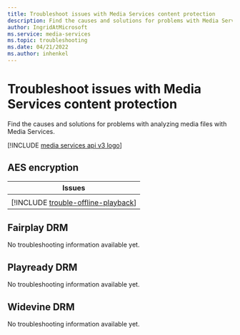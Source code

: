 ```yaml
---
title: Troubleshoot issues with Media Services content protection
description: Find the causes and solutions for problems with Media Services content protection.
author: IngridAtMicrosoft
ms.service: media-services
ms.topic: troubleshooting
ms.date: 04/21/2022
ms.author: inhenkel
---
```

# Troubleshoot issues with Media Services content protection

Find the causes and solutions for problems with analyzing media files with Media Services.

[!INCLUDE [media services api v3 logo](./includes/v3-hr.md)]

## AES encryption

|Issues |
| --- |
||
| [!INCLUDE [trouble-offline-playback](includes/trouble-offline-playback.md)] |

## Fairplay DRM

No troubleshooting information available yet.

## Playready DRM

No troubleshooting information available yet.

## Widevine DRM

No troubleshooting information available yet.
